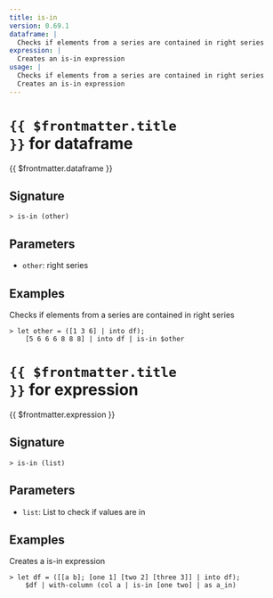 ```yaml
---
title: is-in
version: 0.69.1
dataframe: |
  Checks if elements from a series are contained in right series
expression: |
  Creates an is-in expression
usage: |
  Checks if elements from a series are contained in right series
  Creates an is-in expression
---
```


# <code>{{ $frontmatter.title }}</code> for dataframe

<div style='white-space: pre-wrap;margin-top: 10px'>{{ $frontmatter.dataframe }}</div>

## Signature

```> is-in (other)```

## Parameters

 -  `other`: right series

## Examples

Checks if elements from a series are contained in right series
```shell
> let other = ([1 3 6] | into df);
    [5 6 6 6 8 8 8] | into df | is-in $other
```

# <code>{{ $frontmatter.title }}</code> for expression

<div style='white-space: pre-wrap;margin-top: 10px'>{{ $frontmatter.expression }}</div>

## Signature

```> is-in (list)```

## Parameters

 -  `list`: List to check if values are in

## Examples

Creates a is-in expression
```shell
> let df = ([[a b]; [one 1] [two 2] [three 3]] | into df);
    $df | with-column (col a | is-in [one two] | as a_in)
```
